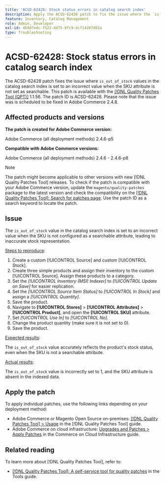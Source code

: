 ```yaml
---
title: 'ACSD-62428: Stock status errors in catalog search index'
description: Apply the ACSD-62428 patch to fix the issue where the `is_out_of_stock` value in the catalog search index is incorrectly set when the SKU is not as a searchable attribute.
feature: Inventory, Catalog Management
role: Admin, Developer
exl-id: 4b9d7e4c-f522-4d75-8fc9-dcf14287d02a
type: Troubleshooting
---
```

# ACSD-62428: Stock status errors in catalog search index

The ACSD-62428 patch fixes the issue where `is_out_of_stock` values in the catalog search index is set to an incorrect value when the SKU attribute is not set as searchable. This patch is available with the [[!DNL Quality Patches Tool (QPT)]](/help/tools/quality-patches-tool/quality-patches-tool-to-self-serve-quality-patches.md) 1.1.56. The patch ID is ACSD-62428. Please note that the issue was is scheduled to be fixed in Adobe Commerce 2.4.8.

## Affected products and versions

**The patch is created for Adobe Commerce version:**

Adobe Commerce (all deployment methods) 2.4.6-p5

**Compatible with Adobe Commerce versions:**

Adobe Commerce (all deployment methods) 2.4.6 - 2.4.6-p8

>[!NOTE]
>
>The patch might become applicable to other versions with new [!DNL Quality Patches Tool] releases. To check if the patch is compatible with your Adobe Commerce version, update the `magento/quality-patches` package to the latest version and check the compatibility on the [[!DNL Quality Patches Tool]: Search for patches page](https://experienceleague.adobe.com/tools/commerce-quality-patches/index.html). Use the patch ID as a search keyword to locate the patch.

## Issue

The `is_out_of_stock` value in the catalog search index is set to an incorrect value when the SKU is not configured as a searchable attribute, leading to inaccurate stock representation.

<u>Steps to reproduce</u>:

1. Create a custom [!UICONTROL Source] and custom [!UICONTROL Stock].
1. Create three simple products and assign their inventory to the custom [!UICONTROL Source]. Assign these products to a category.
1. Set the *[!UICONTROL Inventory (MSI) Indexer]* to *[!UICONTROL Update on Save]* for easier replication.
1. Set the *[!UICONTROL Source Item Status]* to *[!UICONTROL In Stock]* and assign a *[!UICONTROL Quantity]*.
1. Save the product.
1. Navigate to **[!UICONTROL Stores]** > **[!UICONTROL Attributes]** > **[!UICONTROL Product]**, and open the **[!UICONTROL SKU]** attribute.
1. Set *[!UICONTROL Use In]* to *[!UICONTROL No]*.
1. Change the product quantity (make sure it is not set to 0).
1. Save the product.

<u>Expected results</u>:

The `is_out_of_stock` value accurately reflects the product's stock status, even when the SKU is not a searchable attribute.

<u>Actual results</u>:

The `is_out_of_stock` value is incorrectly set to 1, and the SKU attribute is absent in the indexed data.

## Apply the patch

To apply individual patches, use the following links depending on your deployment method:

* Adobe Commerce or Magento Open Source on-premises: [[!DNL Quality Patches Tool] > Usage](/help/tools/quality-patches-tool/usage.md) in the [!DNL Quality Patches Tool] guide.
* Adobe Commerce on cloud infrastructure: [Upgrades and Patches > Apply Patches](https://experienceleague.adobe.com/docs/commerce-cloud-service/user-guide/develop/upgrade/apply-patches.html) in the Commerce on Cloud Infrastructure guide.

## Related reading

To learn more about [!DNL Quality Patches Tool], refer to:

* [[!DNL Quality Patches Tool]: A self-service tool for quality patches](/help/tools/quality-patches-tool/quality-patches-tool-to-self-serve-quality-patches.md) in the Tools guide.
